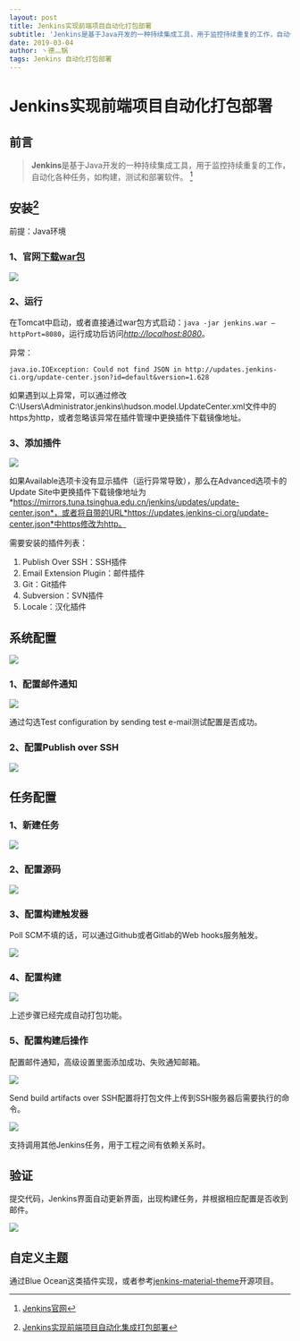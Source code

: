 ```yaml
---
layout: post
title: Jenkins实现前端项目自动化打包部署
subtitle: 'Jenkins是基于Java开发的一种持续集成工具，用于监控持续重复的工作，自动化各种任务，如构建，测试和部署软件。'
date: 2019-03-04
author: 丶德灬锅
tags: Jenkins 自动化打包部署
---
```


# Jenkins实现前端项目自动化打包部署

## 前言
> **Jenkins**是基于Java开发的一种持续集成工具，用于监控持续重复的工作，自动化各种任务，如构建，测试和部署软件。 [^1]

## 安装[^2]

前提：Java环境

### 1、官网[下载war包](http://mirrors.jenkins.io/war-stable/latest/jenkins.war)

![](https://cdn.jsdelivr.net/gh/ldy/jekyll@master/_posts/img/2019-03-04-下载Jenkins.png)

### 2、运行

在Tomcat中启动，或者直接通过war包方式启动：`java -jar jenkins.war –httpPort=8080`，运行成功后访问[*http://localhost:8080*](http://localhost:8080/)。

异常：

`java.io.IOException: Could not find JSON in http://updates.jenkins-ci.org/update-center.json?id=default&version=1.628`

如果遇到以上异常，可以通过修改C:\Users\Administrator\.jenkins\hudson.model.UpdateCenter.xml文件中的https为http，或者忽略该异常在插件管理中更换插件下载镜像地址。

### 3、添加插件

![](https://cdn.jsdelivr.net/gh/ldy/jekyll@master/_posts/img/2019-03-04-Jenkins插件管理.png)

如果Available选项卡没有显示插件（运行异常导致），那么在Advanced选项卡的Update Site中更换插件下载镜像地址为*https://mirrors.tuna.tsinghua.edu.cn/jenkins/updates/update-center.json*，或者将自带的URL*https://updates.jenkins-ci.org/update-center.json*中https修改为http。

需要安装的插件列表：

1. Publish Over SSH：SSH插件
2. Email Extension Plugin：邮件插件
3. Git：Git插件
4. Subversion：SVN插件
5. Locale：汉化插件

## 系统配置

![](https://cdn.jsdelivr.net/gh/ldy/jekyll@master/_posts/img/2019-03-04-Jenkins系统配置.png)

### 1、配置邮件通知

![](https://cdn.jsdelivr.net/gh/ldy/jekyll@master/_posts/img/2019-03-04-Jenkins配置邮件通知.png)

通过勾选Test configuration by sending test e-mail测试配置是否成功。

### 2、配置Publish over SSH

![](https://cdn.jsdelivr.net/gh/ldy/jekyll@master/_posts/img/2019-03-04-Jenkins配置SSH.png)

## 任务配置

### 1、新建任务

![](https://cdn.jsdelivr.net/gh/ldy/jekyll@master/_posts/img/2019-03-04-Jenkins新建任务.png)

### 2、配置源码

![](https://cdn.jsdelivr.net/gh/ldy/jekyll@master/_posts/img/2019-03-04-Jenkins配置源码.png)

### 3、配置构建触发器

Poll SCM不填的话，可以通过Github或者Gitlab的Web hooks服务触发。

![](https://cdn.jsdelivr.net/gh/ldy/jekyll@master/_posts/img/2019-03-04-Jenkins构建触发器配置.png)

### 4、配置构建

![](https://cdn.jsdelivr.net/gh/ldy/jekyll@master/_posts/img/2019-03-04-Jenkins配置构建.png)

上述步骤已经完成自动打包功能。

### 5、配置构建后操作

配置邮件通知，高级设置里面添加成功、失败通知邮箱。

![](https://cdn.jsdelivr.net/gh/ldy/jekyll@master/_posts/img/2019-03-04-Jenkins配置构建后操作1.png)

Send build artifacts over SSH配置将打包文件上传到SSH服务器后需要执行的命令。

![](https://cdn.jsdelivr.net/gh/ldy/jekyll@master/_posts/img/2019-03-04-Jenkins配置构建后操作2.png)

支持调用其他Jenkins任务，用于工程之间有依赖关系时。

## 验证

提交代码，Jenkins界面自动更新界面，出现构建任务，并根据相应配置是否收到邮件。

![](https://cdn.jsdelivr.net/gh/ldy/jekyll@master/_posts/img/2019-03-04-Jenkins验证.png)

## 自定义主题

通过Blue Ocean这类插件实现，或者参考[jenkins-material-theme](http://afonsof.com/jenkins-material-theme/)开源项目。

[^1]: [Jenkins官网](https://jenkins.io/)
[^2]: [Jenkins实现前端项目自动化集成打包部署](https://yezihaohao.github.io/2017/09/09/Jenkins%E5%AE%9E%E7%8E%B0%E5%89%8D%E7%AB%AF%E9%A1%B9%E7%9B%AE%E8%87%AA%E5%8A%A8%E5%8C%96%E9%9B%86%E6%88%90%E6%89%93%E5%8C%85%E9%83%A8%E7%BD%B2/)